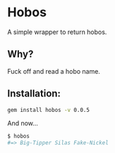 # Hobos

A simple wrapper to return hobos.

## Why?

Fuck off and read a hobo name.

## Installation:

```BASH
gem install hobos -v 0.0.5
```

And now...

```bash
$ hobos
#=> Big-Tipper Silas Fake-Nickel
```
